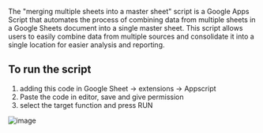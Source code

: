 The "merging multiple sheets into a master sheet" script is a Google Apps Script that automates the process of combining data from multiple sheets in a Google Sheets document into a single master sheet. This script allows users to easily combine data from multiple sources and consolidate it into a single location for easier analysis and reporting.

## To run the script
1. adding this code in Google Sheet -> extensions -> Appscript
2. Paste the code in editor, save and give permission
3. select the target function and press RUN

![image](https://user-images.githubusercontent.com/5538753/221506476-aa8d9eb9-1dcd-4257-a03d-330199bfc3bd.png)
